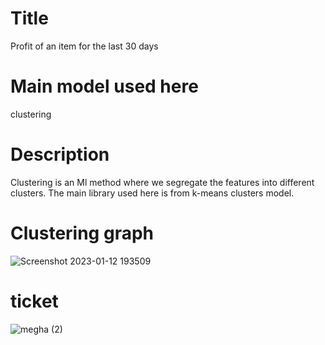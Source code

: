 # Title
Profit of an item for the last 30 days
# Main model used here 
 clustering
# Description 
Clustering is an Ml method where we segregate the features into different clusters. The main library used here is from k-means clusters model. 
# Clustering graph 
![Screenshot 2023-01-12 193509](https://user-images.githubusercontent.com/78648045/212087865-0191cfef-85f4-4ba6-9ce0-d40e30241428.png)
# ticket 
![megha (2)](https://user-images.githubusercontent.com/78648045/212087949-6f5abade-f4cd-4896-85e7-c1b25c410e21.png)
